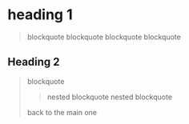 heading 1
=========

> blockquote
> blockquote
> blockquote
> blockquote

Heading 2
---------

> blockquote
>
> > nested blockquote
> > nested blockquote
>
> back to the main one

